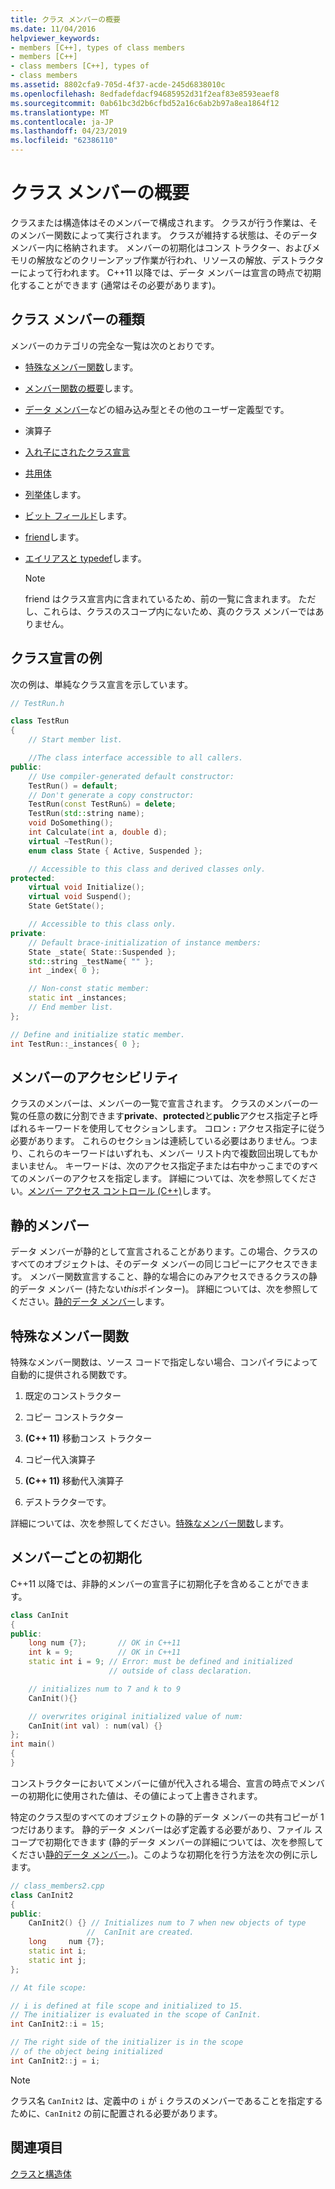 ```yaml
---
title: クラス メンバーの概要
ms.date: 11/04/2016
helpviewer_keywords:
- members [C++], types of class members
- members [C++]
- class members [C++], types of
- class members
ms.assetid: 8802cfa9-705d-4f37-acde-245d6838010c
ms.openlocfilehash: 8edfadefdacf94685952d31f2eaf83e8593eaef8
ms.sourcegitcommit: 0ab61bc3d2b6cfbd52a16c6ab2b97a8ea1864f12
ms.translationtype: MT
ms.contentlocale: ja-JP
ms.lasthandoff: 04/23/2019
ms.locfileid: "62386110"
---
```

# <a name="class-member-overview"></a>クラス メンバーの概要

クラスまたは構造体はそのメンバーで構成されます。 クラスが行う作業は、そのメンバー関数によって実行されます。 クラスが維持する状態は、そのデータ メンバー内に格納されます。 メンバーの初期化はコンス トラクター、およびメモリの解放などのクリーンアップ作業が行われ、リソースの解放、デストラクターによって行われます。 C++11 以降では、データ メンバーは宣言の時点で初期化することができます (通常はその必要があります)。

## <a name="kinds-of-class-members"></a>クラス メンバーの種類

メンバーのカテゴリの完全な一覧は次のとおりです。

- [特殊なメンバー関数](special-member-functions.md)します。

- [メンバー関数の概要](overview-of-member-functions.md)します。

- [データ メンバー](static-members-cpp.md)などの組み込み型とその他のユーザー定義型です。

- 演算子

- [入れ子にされたクラス宣言](nested-class-declarations.md)

- [共用体](unions.md)

- [列挙体](../cpp/enumerations-cpp.md)します。

- [ビット フィールド](../cpp/cpp-bit-fields.md)します。

- [friend](../cpp/friend-cpp.md)します。

- [エイリアスと typedef](../cpp/aliases-and-typedefs-cpp.md)します。

    > [!NOTE]
    >  friend はクラス宣言内に含まれているため、前の一覧に含まれます。 ただし、これらは、クラスのスコープ内にないため、真のクラス メンバーではありません。

## <a name="example-class-declaration"></a>クラス宣言の例

次の例は、単純なクラス宣言を示しています。

```cpp
// TestRun.h

class TestRun
{
    // Start member list.

    //The class interface accessible to all callers.
public:
    // Use compiler-generated default constructor:
    TestRun() = default;
    // Don't generate a copy constructor:
    TestRun(const TestRun&) = delete;
    TestRun(std::string name);
    void DoSomething();
    int Calculate(int a, double d);
    virtual ~TestRun();
    enum class State { Active, Suspended };

    // Accessible to this class and derived classes only.
protected:
    virtual void Initialize();
    virtual void Suspend();
    State GetState();

    // Accessible to this class only.
private:
    // Default brace-initialization of instance members:
    State _state{ State::Suspended };
    std::string _testName{ "" };
    int _index{ 0 };

    // Non-const static member:
    static int _instances;
    // End member list.
};

// Define and initialize static member.
int TestRun::_instances{ 0 };
```

## <a name="member-accessibility"></a>メンバーのアクセシビリティ

クラスのメンバーは、メンバーの一覧で宣言されます。 クラスのメンバーの一覧の任意の数に分割できます**private**、**protected**と**public**アクセス指定子と呼ばれるキーワードを使用してセクションします。  コロン **:** アクセス指定子に従う必要があります。  これらのセクションは連続している必要はありません。つまり、これらのキーワードはいずれも、メンバー リスト内で複数回出現してもかまいません。  キーワードは、次のアクセス指定子または右中かっこまでのすべてのメンバーのアクセスを指定します。 詳細については、次を参照してください。[メンバー アクセス コントロール (C++)](../cpp/member-access-control-cpp.md)します。

## <a name="static-members"></a>静的メンバー

データ メンバーが静的として宣言されることがあります。この場合、クラスのすべてのオブジェクトは、そのデータ メンバーの同じコピーにアクセスできます。 メンバー関数宣言すること、静的な場合にのみアクセスできるクラスの静的データ メンバー (持たない*this*ポインター)。 詳細については、次を参照してください。[静的データ メンバー](../cpp/static-members-cpp.md)します。

## <a name="special-member-functions"></a>特殊なメンバー関数

特殊なメンバー関数は、ソース コードで指定しない場合、コンパイラによって自動的に提供される関数です。

1. 既定のコンストラクター

1. コピー コンストラクター

1. **(C++ 11)** 移動コンス トラクター

1. コピー代入演算子

1. **(C++ 11)** 移動代入演算子

1. デストラクターです。

詳細については、次を参照してください。[特殊なメンバー関数](../cpp/special-member-functions.md)します。

## <a name="memberwise-initialization"></a>メンバーごとの初期化

C++11 以降では、非静的メンバーの宣言子に初期化子を含めることができます。

```cpp
class CanInit
{
public:
    long num {7};       // OK in C++11
    int k = 9;          // OK in C++11
    static int i = 9; // Error: must be defined and initialized
                      // outside of class declaration.

    // initializes num to 7 and k to 9
    CanInit(){}

    // overwrites original initialized value of num:
    CanInit(int val) : num(val) {}
};
int main()
{
}
```

コンストラクターにおいてメンバーに値が代入される場合、宣言の時点でメンバーの初期化に使用された値は、その値によって上書きされます。

特定のクラス型のすべてのオブジェクトの静的データ メンバーの共有コピーが 1 つだけあります。 静的データ メンバーは必ず定義する必要があり、ファイル スコープで初期化できます (静的データ メンバーの詳細については、次を参照してください[静的データ メンバー](../cpp/static-members-cpp.md)。)。このような初期化を行う方法を次の例に示します。

```cpp
// class_members2.cpp
class CanInit2
{
public:
    CanInit2() {} // Initializes num to 7 when new objects of type
                 //  CanInit are created.
    long     num {7};
    static int i;
    static int j;
};

// At file scope:

// i is defined at file scope and initialized to 15.
// The initializer is evaluated in the scope of CanInit.
int CanInit2::i = 15;

// The right side of the initializer is in the scope
// of the object being initialized
int CanInit2::j = i;
```

> [!NOTE]
>  クラス名 `CanInit2` は、定義中の `i` が `i` クラスのメンバーであることを指定するために、`CanInit2` の前に配置される必要があります。

## <a name="see-also"></a>関連項目

[クラスと構造体](../cpp/classes-and-structs-cpp.md)
